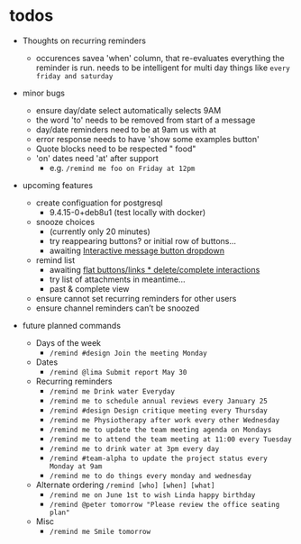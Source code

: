 # todos 

* Thoughts on recurring reminders
  * occurences savea 'when' column, that re-evaluates everything the reminder is run.   needs to be intelligent for multi day things like `every friday and saturday`

* minor bugs
  * ensure day/date select automatically selects 9AM 
  * the word 'to' needs to be removed from start of a message
  * day/date reminders need to be at 9am us with at
  * error response needs to have 'show some examples button'
  * Quote blocks need to be respected " food"
  * 'on' dates need 'at' after support
    *  e.g. `/remind me foo on Friday at 12pm`
  
* upcoming features
  * create configuation for postgresql
    * 9.4.15-0+deb8u1  (test locally with docker)
  * snooze choices 
    * (currently only 20 minutes)
    * try reappearing buttons?  or initial row of buttons...
    * awaiting [Interactive message button dropdown](https://forum.mattermost.org/t/interactive-message-button-dropdown/5219)   
  * remind list 
    * awaiting [flat buttons/links * delete/complete interactions](https://forum.mattermost.org/t/interactive-flat-message-button-links/5220)
    * try list of attachments in meantime...
    * past & complete view
  * ensure cannot set recurring reminders for other users
  * ensure channel reminders can’t be snoozed
      
  
* future planned commands
  * Days of the week
    * `/remind #design Join the meeting Monday`
  * Dates
    * `/remind @lima Submit report May 30`
  * Recurring reminders
    * `/remind me Drink water Everyday`
    * `/remind me to schedule annual reviews every January 25`
    * `/remind #design Design critique meeting every Thursday`
    * `/remind me Physiotherapy after work every other Wednesday`
    * `/remind me to update the team meeting agenda on Mondays`
    * `/remind me to attend the team meeting at 11:00 every Tuesday`
    * `/remind me to drink water at 3pm every day`
    * `/remind #team-alpha to update the project status every Monday at 9am`
    * `/remind me to do things every monday and wednesday`
  * Alternate ordering `/remind [who] [when] [what]`
    * `/remind me on June 1st to wish Linda happy birthday`
    * `/remind @peter tomorrow "Please review the office seating plan"`
  * Misc
    * `/remind me Smile tomorrow`
    

